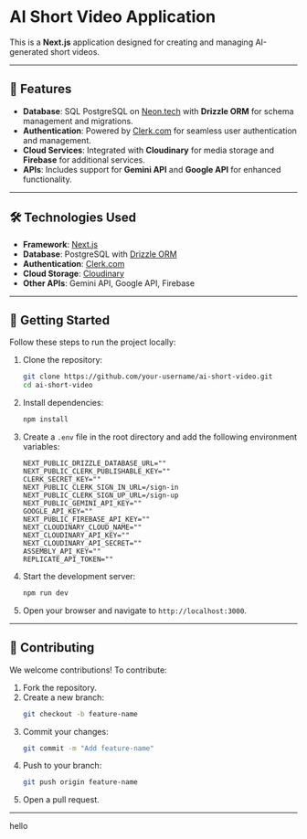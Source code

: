 # AI Short Video Application

This is a **Next.js** application designed for creating and managing AI-generated short videos.

---

## 🚀 Features

- **Database**: SQL PostgreSQL on [Neon.tech](https://neon.tech/) with **Drizzle ORM** for schema management and migrations.
- **Authentication**: Powered by [Clerk.com](https://clerk.com) for seamless user authentication and management.
- **Cloud Services**: Integrated with **Cloudinary** for media storage and **Firebase** for additional services.
- **APIs**: Includes support for **Gemini API** and **Google API** for enhanced functionality.

---

## 🛠️ Technologies Used

- **Framework**: [Next.js](https://nextjs.org/)
- **Database**: PostgreSQL with [Drizzle ORM](https://orm.drizzle.team/)
- **Authentication**: [Clerk.com](https://clerk.com)
- **Cloud Storage**: [Cloudinary](https://cloudinary.com)
- **Other APIs**: Gemini API, Google API, Firebase

---

## 📖 Getting Started

Follow these steps to run the project locally:

1. Clone the repository:
   ```bash
   git clone https://github.com/your-username/ai-short-video.git
   cd ai-short-video
   ```

2. Install dependencies:
   ```bash
   npm install
   ```

3. Create a `.env` file in the root directory and add the following environment variables:
   ```env
   NEXT_PUBLIC_DRIZZLE_DATABASE_URL=""
   NEXT_PUBLIC_CLERK_PUBLISHABLE_KEY=""
   CLERK_SECRET_KEY=""
   NEXT_PUBLIC_CLERK_SIGN_IN_URL=/sign-in
   NEXT_PUBLIC_CLERK_SIGN_UP_URL=/sign-up
   NEXT_PUBLIC_GEMINI_API_KEY=""
   GOOGLE_API_KEY=""
   NEXT_PUBLIC_FIREBASE_API_KEY=""
   NEXT_CLOUDINARY_CLOUD_NAME=""
   NEXT_CLOUDINARY_API_KEY=""
   NEXT_CLOUDINARY_API_SECRET=""
   ASSEMBLY_API_KEY=""
   REPLICATE_API_TOKEN=""
   ```

4. Start the development server:
   ```bash
   npm run dev
   ```

5. Open your browser and navigate to `http://localhost:3000`.

---

## 🤝 Contributing

We welcome contributions! To contribute:

1. Fork the repository.
2. Create a new branch:
   ```bash
   git checkout -b feature-name
   ```
3. Commit your changes:
   ```bash
   git commit -m "Add feature-name"
   ```
4. Push to your branch:
   ```bash
   git push origin feature-name
   ```
5. Open a pull request.

---
hello